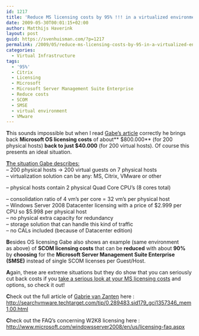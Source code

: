 ```yaml
---
id: 1217
title: 'Reduce MS licensing costs by 95% !!! in a virtualized environment.'
date: 2009-05-30T00:01:15+02:00
author: Matthijs Haverink
layout: post
guid: https://svenhuisman.com/?p=1217
permalink: /2009/05/reduce-ms-licensing-costs-by-95-in-a-virtualized-environment/
categories:
  - Virtual Infrastructure
tags:
  - '95%'
  - Citrix
  - Licensing
  - Microsoft
  - Microsoft Server Management Suite Enterprise
  - Reduce costs
  - SCOM
  - SMSE
  - virtual environment
  - VMware
---
```

**T**his sounds impossible but when I read <a href="http://searchvmware.techtarget.com/tip/0,289483,sid179_gci1357346_mem1,00.html" target="_blank">Gabe&#8217;s article</a> correctly he brings back **Microsoft OS licensing costs** of about** $800.000** (for 200 physical hosts) **back to just $40.000** (for 200 virtual hosts). Of course this presents an ideal situation.

<span style="text-decoration: underline;"><strong>T</strong>he situation Gabe describes:</span>  
&#8211; 200 physical hosts -> 200 virtual guests on 7 physical hosts  
&#8211; virtualization solution can be any: MS, Citrix, VMware or other  
<!--more-->&#8211; physical hosts contain 2 physical Quad Core CPU&#8217;s (8 cores total)

  
&#8211; consolidation ratio of 4 vm&#8217;s per core = 32 vm&#8217;s per physical host  
&#8211; Windows Server 2008 Datacenter licensing with a price of $2.999 per CPU so $5.998 per physical host  
&#8211; no physical extra capacity for redundancy  
&#8211; storage solution that can handle this kind of traffic  
&#8211; no CALs included (because of Datacenter edition)

**B**esides OS licensing Gabe also shows an example (same environment as above) of **SCOM licensing costs** that can be **reduced** with about **90%** by **choosing** for the **Microsoft Server Management Suite Enterprise (SMSE)** instead of single SCOM licenses per Guest/Host.

**A**gain, these are extreme situations but they do show that you can seriously cut back costs if you <span style="text-decoration: underline;">take a serious look at your MS licensing costs</span> and options, so check it out!

**C**heck out the full article of <a href="http://www.gabesvirtualworld.com/" target="_blank">Gabrie van Zanten</a> here : <a href="http://searchvmware.techtarget.com/tip/0,289483,sid179_gci1357346_mem1,00.html" target="_blank">http://searchvmware.techtarget.com/tip/0,289483,sid179_gci1357346_mem1,00.html</a>

**C**heck out the FAQ&#8217;s concerning W2K8 licensing here : <a href="http://www.microsoft.com/windowsserver2008/en/us/licensing-faq.aspx" target="_blank">http://www.microsoft.com/windowsserver2008/en/us/licensing-faq.aspx</a>